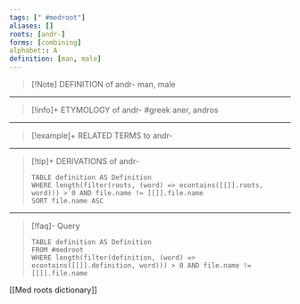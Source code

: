 ```yaml
---
tags: [" #medroot"]
aliases: []
roots: [andr-]
forms: [combining]
alphabet:: A
definition: [man, male]
---
```

>[!Note] DEFINITION of andr-
>man, male
_____
>[!info]+ ETYMOLOGY of andr-
>#greek aner, andros
_____
>[!example]+ RELATED TERMS to andr-
>
_____
>[!tip]+ DERIVATIONS of andr-
>```dataview
>TABLE definition AS Definition 
>WHERE length(filter(roots, (word) => econtains([[]].roots, word))) > 0 AND file.name != [[]].file.name
>SORT file.name ASC
>```
_____
>[!faq]- Query
>```dataview
>TABLE definition AS Definition
>FROM #medroot
>WHERE length(filter(definition, (word) => econtains([[]].definition, word))) > 0 AND file.name != [[]].file.name
>```

[[Med roots dictionary]]
